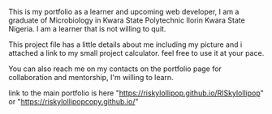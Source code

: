 This is my portfolio as a learner and upcoming web developer, I am a graduate of Microbiology in Kwara State Polytechnic Ilorin Kwara State Nigeria. I am a learner that is not willing to quit.

This project file has a little details about me including my picture and i attached a link to my small project calculator. feel free to use it at your pace. 

You can also reach me on my contacts on the portfolio page for collaboration and mentorship, I'm willing to learn.

link to the main portfolio is here  "https://riskylollipop.github.io/RISkylollipop" or "https://riskylollipopcopy.github.io/" 
